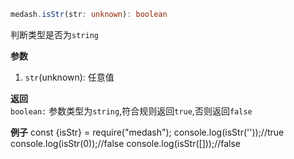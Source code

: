 ```ts
medash.isStr(str: unknown): boolean 
```
判断类型是否为`string`

**参数**  
1. `str`(unknown): 任意值

**返回**  
`boolean:` 参数类型为`string`,符合规则返回`true`,否则返回`false`  

**例子**
<me-embed>const {isStr} = require("medash");
console.log(isStr(''));//true
console.log(isStr(0));//false
console.log(isStr([]));//false</me-embed>